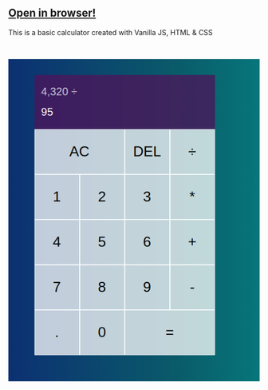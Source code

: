 ## [Open in browser!](https://kevinsmith115.github.io/js-Calculator/)


This is a basic calculator created with Vanilla JS, HTML & CSS


<br>

![In use](/images/active.png)
